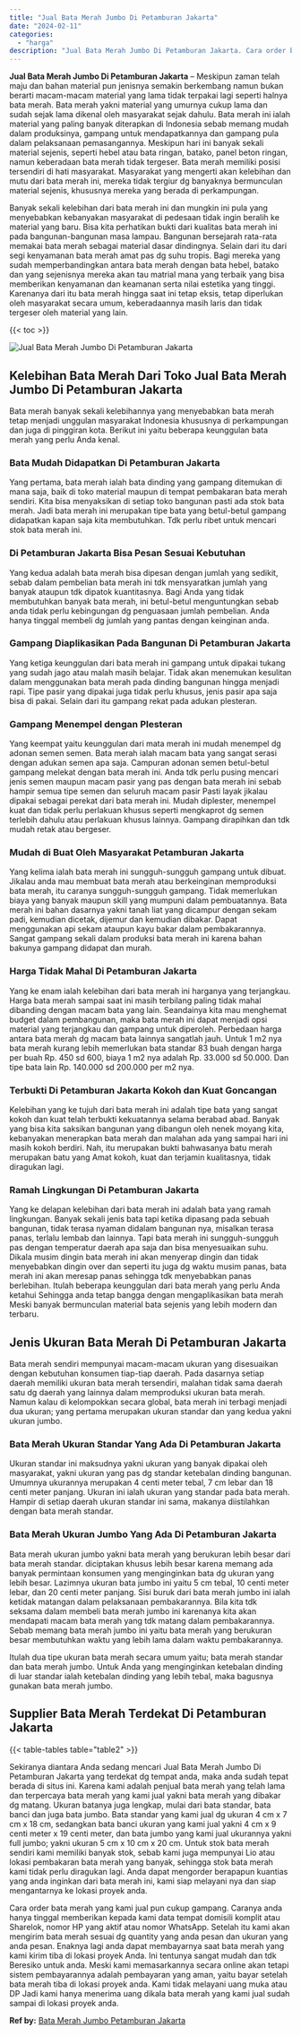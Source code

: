 ```yaml
---
title: "Jual Bata Merah Jumbo Di Petamburan Jakarta"
date: "2024-02-11"
categories: 
  - "harga"
description: "Jual Bata Merah Jumbo Di Petamburan Jakarta. Cara order bata merah yang kami jual pun cukup gampang. Caranya anda hanya tinggal memberikan kepada kami data t..."
---
```


**Jual Bata Merah Jumbo Di Petamburan Jakarta** – Meskipun zaman telah maju dan bahan material pun jenisnya semakin berkembang namun bukan berarti macam-macam material yang lama tidak terpakai lagi seperti halnya bata merah. Bata merah yakni material yang umurnya cukup lama dan sudah sejak lama dikenal oleh masyarakat sejak dahulu. Bata merah ini ialah material yang paling banyak diterapkan di Indonesia sebab memang mudah dalam produksinya, gampang untuk mendapatkannya dan gampang pula dalam pelaksanaan pemasangannya. Meskipun hari ini banyak sekali material sejenis, seperti hebel atau bata ringan, batako, panel beton ringan, namun keberadaan bata merah tidak tergeser. Bata merah memiliki posisi tersendiri di hati masyarakat. Masyarakat yang mengerti akan kelebihan dan mutu dari bata merah ini, mereka tidak tergiur dg banyaknya bermunculan material sejenis, khususnya mereka yang berada di perkampungan.

Banyak sekali kelebihan dari bata merah ini dan mungkin ini pula yang menyebabkan kebanyakan masyarakat di pedesaan tidak ingin beralih ke material yang baru. Bisa kita perhatikan bukti dari kualitas bata merah ini pada bangunan-bangunan masa lampau. Bangunan bersejarah rata-rata memakai bata merah sebagai material dasar dindingnya. Selain dari itu dari segi kenyamanan bata merah amat pas dg suhu tropis. Bagi mereka yang sudah memperbandingkan antara bata merah dengan bata hebel, batako dan yang sejenisnya mereka akan tau matrial mana yang terbaik yang bisa memberikan kenyamanan dan keamanan serta nilai estetika yang tinggi. Karenanya dari itu bata merah hingga saat ini tetap eksis, tetap diperlukan oleh masyarakat secara umum, keberadaannya masih laris dan tidak tergeser oleh material yang lain.

{{< toc >}}

![Jual Bata Merah Jumbo Di Petamburan Jakarta](/images/jual-bata-merah-11.png)

## Kelebihan Bata Merah Dari Toko Jual Bata Merah Jumbo Di Petamburan Jakarta

Bata merah banyak sekali kelebihannya yang menyebabkan bata merah tetap menjadi unggulan masyarakat Indonesia khususnya di perkampungan dan juga di pinggiran kota. Berikut ini yaitu beberapa keunggulan bata merah yang perlu Anda kenal.

### Bata Mudah Didapatkan Di Petamburan Jakarta

Yang pertama, bata merah ialah bata dinding yang gampang ditemukan di mana saja, baik di toko material maupun di tempat pembakaran bata merah sendiri. Kita bisa menyaksikan di setiap toko bangunan pasti ada stok bata merah. Jadi bata merah ini merupakan tipe bata yang betul-betul gampang didapatkan kapan saja kita membutuhkan. Tdk perlu ribet untuk mencari stok bata merah ini.

### Di Petamburan Jakarta Bisa Pesan Sesuai Kebutuhan

Yang kedua adalah bata merah bisa dipesan dengan jumlah yang sedikit, sebab dalam pembelian bata merah ini tdk mensyaratkan jumlah yang banyak ataupun tdk dipatok kuantitasnya. Bagi Anda yang tidak membutuhkan banyak bata merah, ini betul-betul menguntungkan sebab anda tidak perlu kebingungan dg penguasaan jumlah pembelian. Anda hanya tinggal membeli dg jumlah yang pantas dengan keinginan anda.

### Gampang Diaplikasikan Pada Bangunan Di Petamburan Jakarta

Yang ketiga keunggulan dari bata merah ini gampang untuk dipakai tukang yang sudah jago atau malah masih belajar. Tidak akan menemukan kesulitan dalam menggunakan bata merah pada dinding bangunan hingga menjadi rapi. Tipe pasir yang dipakai juga tidak perlu khusus, jenis pasir apa saja bisa di pakai. Selain dari itu gampang rekat pada adukan plesteran.

### Gampang Menempel dengan Plesteran

Yang keempat yaitu keunggulan dari mata merah ini mudah menempel dg adonan semen semen. Bata merah ialah macam bata yang sangat serasi dengan adukan semen apa saja. Campuran adonan semen betul-betul gampang melekat dengan bata merah ini. Anda tdk perlu pusing mencari jenis semen maupun macam pasir yang pas dengan bata merah ini sebab hampir semua tipe semen dan seluruh macam pasir Pasti layak jikalau dipakai sebagai perekat dari bata merah ini. Mudah diplester, menempel kuat dan tidak perlu perlakuan khusus seperti mengkaprot dg semen terlebih dahulu atau perlakuan khusus lainnya. Gampang dirapihkan dan tdk mudah retak atau bergeser.

### Mudah di Buat Oleh Masyarakat Petamburan Jakarta

Yang kelima ialah bata merah ini sungguh-sungguh gampang untuk dibuat. Jikalau anda mau membuat bata merah atau berkeinginan memproduksi bata merah, itu caranya sungguh-sungguh gampang. Tidak memerlukan biaya yang banyak maupun skill yang mumpuni dalam pembuatannya. Bata merah ini bahan dasarnya yakni tanah liat yang dicampur dengan sekam padi, kemudian dicetak, dijemur dan kemudian dibakar. Dapat menggunakan api sekam ataupun kayu bakar dalam pembakarannya. Sangat gampang sekali dalam produksi bata merah ini karena bahan bakunya gampang didapat dan murah.

### Harga Tidak Mahal Di Petamburan Jakarta

Yang ke enam ialah kelebihan dari bata merah ini harganya yang terjangkau. Harga bata merah sampai saat ini masih terbilang paling tidak mahal dibanding dengan macam bata yang lain. Seandainya kita mau menghemat budget dalam pembangunan, maka bata merah ini dapat menjadi opsi material yang terjangkau dan gampang untuk diperoleh. Perbedaan harga antara bata merah dg macam bata lainnya sangatlah jauh. Untuk 1 m2 nya bata merah kurang lebih memerlukan bata standar 83 buah dengan harga per buah Rp. 450 sd 600, biaya 1 m2 nya adalah Rp. 33.000 sd 50.000. Dan tipe bata lain Rp. 140.000 sd 200.000 per m2 nya.

### Terbukti Di Petamburan Jakarta Kokoh dan Kuat Goncangan

Kelebihan yang ke tujuh dari bata merah ini adalah tipe bata yang sangat kokoh dan kuat telah terbukti kekuatannya selama berabad abad. Banyak yang bisa kita saksikan bangunan yang dibangun oleh nenek moyang kita, kebanyakan menerapkan bata merah dan malahan ada yang sampai hari ini masih kokoh berdiri. Nah, itu merupakan bukti bahwasanya batu merah merupakan batu yang Amat kokoh, kuat dan terjamin kualitasnya, tidak diragukan lagi.

### Ramah Lingkungan Di Petamburan Jakarta

Yang ke delapan kelebihan dari bata merah ini adalah bata yang ramah lingkungan. Banyak sekali jenis bata tapi ketika dipasang pada sebuah bangunan, tidak terasa nyaman didalam bangunan nya, misalkan terasa panas, terlalu lembab dan lainnya. Tapi bata merah ini sungguh-sungguh pas dengan temperatur daerah apa saja dan bisa menyesuaikan suhu. Dikala musim dingin bata merah ini akan menyerap dingin dan tidak menyebabkan dingin over dan seperti itu juga dg waktu musim panas, bata merah ini akan meresap panas sehingga tdk menyebabkan panas berlebihan. Itulah beberapa keunggulan dari bata merah yang perlu Anda ketahui Sehingga anda tetap bangga dengan mengaplikasikan bata merah Meski banyak bermunculan material bata sejenis yang lebih modern dan terbaru.

## Jenis Ukuran Bata Merah Di Petamburan Jakarta

Bata merah sendiri mempunyai macam-macam ukuran yang disesuaikan dengan kebutuhan konsumen tiap-tiap daerah. Pada dasarnya setiap daerah memiliki ukuran bata merah tersendiri, malahan tidak sama daerah satu dg daerah yang lainnya dalam memproduksi ukuran bata merah. Namun kalau di kelompokkan secara global, bata merah ini terbagi menjadi dua ukuran; yang pertama merupakan ukuran standar dan yang kedua yakni ukuran jumbo.

### Bata Merah Ukuran Standar Yang Ada Di Petamburan Jakarta

Ukuran standar ini maksudnya yakni ukuran yang banyak dipakai oleh masyarakat, yakni ukuran yang pas dg standar ketebalan dinding bangunan. Umumnya ukurannya merupakan 4 centi meter tebal, 7 cm lebar dan 18 centi meter panjang. Ukuran ini ialah ukuran yang standar pada bata merah. Hampir di setiap daerah ukuran standar ini sama, makanya diistilahkan dengan bata merah standar.

### Bata Merah Ukuran Jumbo Yang Ada Di Petamburan Jakarta

Bata merah ukuran jumbo yakni bata merah yang berukuran lebih besar dari bata merah standar. diciptakan khusus lebih besar karena memang ada banyak permintaan konsumen yang menginginkan bata dg ukuran yang lebih besar. Lazimnya ukuran bata jumbo ini yaitu 5 cm tebal, 10 centi meter lebar, dan 20 centi meter panjang. Sisi buruk dari bata merah jumbo ini ialah ketidak matangan dalam pelaksanaan pembakarannya. Bila kita tdk seksama dalam membeli bata merah jumbo ini karenanya kita akan mendapati macam bata merah yang tdk matang dalam pembakarannya. Sebab memang bata merah jumbo ini yaitu bata merah yang berukuran besar membutuhkan waktu yang lebih lama dalam waktu pembakarannya.

Itulah dua tipe ukuran bata merah secara umum yaitu; bata merah standar dan bata merah jumbo. Untuk Anda yang menginginkan ketebalan dinding di luar standar ialah ketebalan dinding yang lebih tebal, maka bagusnya gunakan bata merah jumbo.

## Supplier Bata Merah Terdekat Di Petamburan Jakarta

{{< table-tables table="table2" >}}

Sekiranya diantara Anda sedang mencari Jual Bata Merah Jumbo Di Petamburan Jakarta yang terdekat dg tempat anda, maka anda sudah tepat berada di situs ini. Karena kami adalah penjual bata merah yang telah lama dan terpercaya bata merah yang kami jual yakni bata merah yang dibakar dg matang. Ukuran batanya juga lengkap, mulai dari bata standar, bata banci dan juga bata jumbo. Bata standar yang kami jual dg ukuran 4 cm x 7 cm x 18 cm, sedangkan bata banci ukuran yang kami jual yakni 4 cm x 9 centi meter x 19 centi meter, dan bata jumbo yang kami jual ukurannya yakni full jumbo; yakni ukuran 5 cm x 10 cm x 20 cm. Untuk stok bata merah sendiri kami memiliki banyak stok, sebab kami juga mempunyai Lio atau lokasi pembakaran bata merah yang banyak, sehingga stok bata merah kami tidak perlu diragukan lagi. Anda dapat mengorder berapapun kuantias yang anda inginkan dari bata merah ini, kami siap melayani nya dan siap mengantarnya ke lokasi proyek anda.

Cara order bata merah yang kami jual pun cukup gampang. Caranya anda hanya tinggal memberikan kepada kami data tempat domisili komplit atau Sharelok, nomor HP yang aktif atau nomor WhatsApp. Setelah itu kami akan mengirim bata merah sesuai dg quantity yang anda pesan dan ukuran yang anda pesan. Enaknya lagi anda dapat membayarnya saat bata merah yang kami kirim tiba di lokasi proyek Anda. Ini tentunya sangat mudah dan tdk Beresiko untuk anda. Meski kami memasarkannya secara online akan tetapi sistem pembayarannya adalah pembayaran yang aman, yaitu bayar setelah bata merah tiba di lokasi proyek anda. Kami tidak melayani uang muka atau DP Jadi kami hanya menerima uang dikala bata merah yang kami jual sudah sampai di lokasi proyek anda.

**Ref by:** [Bata Merah Jumbo Petamburan Jakarta](https://id.wikipedia.org/wiki/Bata)

